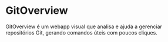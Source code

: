 # GitOverview
GitOverview é um webapp visual que analisa e ajuda a gerenciar repositórios Git, gerando comandos úteis com poucos cliques.
